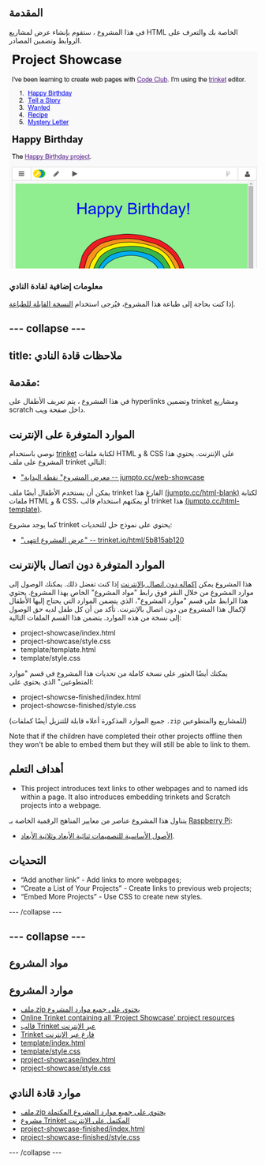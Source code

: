 ## المقدمة

في هذا المشروع ، ستقوم بإنشاء عرض لمشاريع HTML الخاصة بك والتعرف على الروابط وتضمين المصادر.

![لقطة شاشة](images/showcase-intro.png)

### معلومات إضافية لقادة النادي

إذا كنت بحاجة إلى طباعة هذا المشروع، فيُرجى استخدام [النسخة القابلة للطباعة](https://projects.raspberrypi.org/en/projects/project-showcase/print).

## \--- collapse \---

## title: ملاحظات قادة النادي

## مقدمة:

في هذا المشروع ، يتم تعريف الأطفال على hyperlinks وتضمين trinket ومشاريع scratch داخل صفحة ويب.

## الموارد المتوفرة على الإنترنت

نوصي باستخدام [trinket](https://trinket.io/) لكتابة ملفات HTML و & CSS على الإنترنت. يحتوي هذا المشروع على ملف trinket التالي:

* ["معرض المشروع" نقطة البداية -- jumpto.cc/web-showcase](http://jumpto.cc/web-showcase)

يمكن أن يستخدم الأطفال أيضًا ملف trinket الفارغ هذا [(jumpto.cc/html-blank)](http://jumpto.cc/html-blank) لكتابة ملفات HTML و & CSS، أو يمكنهم استخدام قالب trinket هذا [(jumpto.cc/html-template)](http://jumpto.cc/html-template).

كما يوجد مشروع trinket يحتوي على نموذج حل للتحديات:

* ["عرض المشروع انتهى" -- trinket.io/html/5b815ab120](https://trinket.io/html/5b815ab120)

## الموارد المتوفرة دون اتصال بالإنترنت

هذا المشروع يمكن [إكماله دون اتصال بالإنترنت](https://www.codeclubprojects.org/en-GB/resources/webdev-working-offline/) إذا كنت تفضل ذلك. يمكنك الوصول إلى موارد المشروع من خلال النقر فوق رابط "مواد المشروع" الخاص بهذا المشروع. يحتوي هذا الرابط على قسم "موارد المشروع"، الذي يتضمن الموارد التي يحتاج إليها الأطفال لإكمال هذا المشروع من دون اتصال بالإنترنت. تأكد من أن كل طفل لديه حق الوصول إلى نسخة من هذه الموارد. يتضمن هذا القسم الملفات التالية:

* project-showcase/index.html
* project-showcase/style.css
* template/template.html
* template/style.css

يمكنك أيضًا العثور على نسخة كاملة من تحديات هذا المشروع في قسم "موارد المتطوعين" الذي يحتوي على:

* project-showcse-finished/index.html
* project-showcse-finished/style.css

(جميع الموارد المذكورة أعلاه قابلة للتنزيل أيضًا كملفات `.zip` للمشاريع والمتطوعين)

Note that if the children have completed their other projects offline then they won't be able to embed them but they will still be able to link to them.

## أهداف التعلم

* This project introduces text links to other webpages and to named ids within a page. It also introduces embedding trinkets and Scratch projects into a webpage. 

يتناول هذا المشروع عناصر من معايير المناهج الرقمية الخاصة بـ [Raspberry Pi](http://rpf.io/curriculum):

* [الأصول الأساسية للتصميمات ثنائية الأبعاد وثلاثية الأبعاد](https://www.raspberrypi.org/curriculum/design/creator).

## التحديات

* “Add another link” - Add links to more webpages;
* “Create a List of Your Projects” - Create links to previous web projects;
* “Embed More Projects” - Use CSS to create new styles.

\--- /collapse \---

## \--- collapse \---

## مواد المشروع

## موارد المشروع

* [ملف.zip يحتوي على جميع موارد المشروع](resources/showcase-project-resources.zip)
* [Online Trinket containing all 'Project Showcase' project resources](http://jumpto.cc/web-showcase)
* [قالب Trinket عبر الإنترنت](http://jumpto.cc/trinket-template)
* [Trinket فارغ عبر الإنترنت](http://jumpto.cc/trinket-blank)
* [template/index.html](resources/template-index.html)
* [template/style.css](resources/template-style.css)
* [project-showcase/index.html](resources/project-showcase-index.html)
* [project-showcase/style.css](resources/project-showcase-style.css)

## موارد قادة النادي

* [ملف.zip يحتوي على جميع موارد المشروع المكتملة](resources/showcase-volunteer-resources.zip)
* [مشروع Trinket المكتمل على الإنترنت](https://trinket.io/html/1d4d4c5ce1)
* [project-showcase-finished/index.html](resources/project-showcase-finished-index.html)
* [project-showcase-finished/style.css](resources/project-showcase-finished-style.css)

\--- /collapse \---